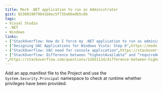 ```yaml
---
title: Mark .NET application to run as Administrator
gist: 0238019079641b0ac5f735e66edb5c8b
tags:
- Visual Studio
- .NET
- Windows
links:
- ["StackOverflow: How do I force my .NET application to run as administrator?",https://stackoverflow.com/questions/2818179/how-do-i-force-my-net-application-to-run-as-administrator]
- ["Designing UAC Applications for Windows Vista: Step 6",https://msdn.microsoft.com/en-us/library/bb756929.aspx]
- ["StackOverflow: UAC need for console application",https://stackoverflow.com/questions/227187/uac-need-for-console-application]
- ["StackOverflow: Difference between “highestAvailable” and “requireAdministrator” in manifest in terms of Elevation?
",https://stackoverflow.com/questions/12651124/difference-between-highestavailable-and-requireadministrator-in-manifest-in]
---
```

Add an app.manifest file to the Project and use the `System.Security.Principal` namespace to check at runtime whether privileges have been provided.
